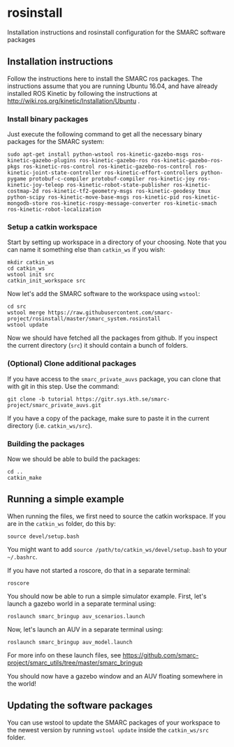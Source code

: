 # rosinstall
Installation instructions and rosinstall configuration for the SMARC software packages

## Installation instructions

Follow the instructions here to install the SMARC ros packages.
The instructions assume that you are running Ubuntu 16.04, and have already
installed ROS Kinetic by following the instructions at http://wiki.ros.org/kinetic/Installation/Ubuntu .

### Install binary packages

Just execute the following command to get all the necessary binary packages for the SMARC system:
```
sudo apt-get install python-wstool ros-kinetic-gazebo-msgs ros-kinetic-gazebo-plugins ros-kinetic-gazebo-ros ros-kinetic-gazebo-ros-pkgs ros-kinetic-ros-control ros-kinetic-gazebo-ros-control ros-kinetic-joint-state-controller ros-kinetic-effort-controllers python-pygame protobuf-c-compiler protobuf-compiler ros-kinetic-joy ros-kinetic-joy-teleop ros-kinetic-robot-state-publisher ros-kinetic-costmap-2d ros-kinetic-tf2-geometry-msgs ros-kinetic-geodesy tmux python-scipy ros-kinetic-move-base-msgs ros-kinetic-pid ros-kinetic-mongodb-store ros-kinetic-rospy-message-converter ros-kinetic-smach ros-kinetic-robot-localization
```

### Setup a catkin workspace

Start by setting up workspace in a directory of your choosing.
Note that you can name it something else than `catkin_ws` if you wish:
```
mkdir catkin_ws
cd catkin_ws
wstool init src
catkin_init_workspace src
```

Now let's add the SMARC software to the workspace using `wstool`:
```
cd src
wstool merge https://raw.githubusercontent.com/smarc-project/rosinstall/master/smarc_system.rosinstall
wstool update
```

Now we should have fetched all the packages from github. If you inspect
the current directory (`src`) it should contain a bunch of folders.

### (Optional) Clone additional packages

If you have access to the `smarc_private_auvs` package, you can clone
that with git in this step. Use the command:
```
git clone -b tutorial https://gitr.sys.kth.se/smarc-project/smarc_private_auvs.git
```
If you have a copy of the package, make
sure to paste it in the current directory (i.e. `catkin_ws/src`).

### Building the packages

Now we should be able to build the packages:
```
cd ..
catkin_make
```
## Running a simple example

When running the files, we first need to source the catkin workspace.
If you are in the `catkin_ws` folder, do this by:
```
source devel/setup.bash
```
You might want to add `source /path/to/catkin_ws/devel/setup.bash` to your `~/.bashrc`.

If you have not started a roscore, do that in a separate terminal:
```
roscore
```

You should now be able to run a simple simulator example.
First, let's launch a gazebo world in a separate terminal using:
```
roslaunch smarc_bringup auv_scenarios.launch
```
Now, let's launch an AUV in a separate terminal using:
```
roslaunch smarc_bringup auv_model.launch
```
For more info on these launch files, see https://github.com/smarc-project/smarc_utils/tree/master/smarc_bringup

You should now have a gazebo window and an AUV floating somewhere in the world!

## Updating the software packages

You can use wstool to update the SMARC packages of your workspace
to the newest version by running `wstool update` inside the `catkin_ws/src` folder.

